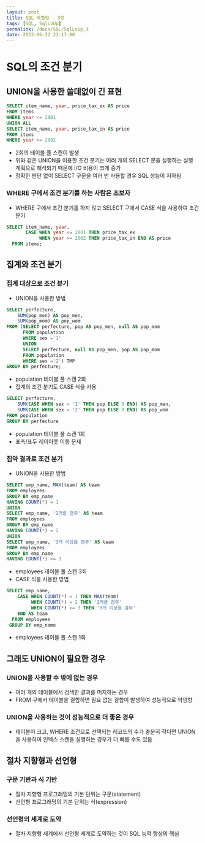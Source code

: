 ```yaml
---
layout: post
title: SQL 레벨업 - 3장
tags: [SQL, SqlLvUp]
permalink: /docs/SQL/SqlLvUp_3
date: 2023-06-22 23:17:00
---
```

# SQL의 조건 분기
## UNION을 사용한 쓸데없이 긴 표현
```sql
SELECT item_name, year, price_tax_ex AS price
FROM items
WHERE year <= 2001
UNION ALL
SELECT item_name, year, price_tax_in AS price
FROM items
WHERE year >= 2002
```
- 2회의 테이블 풀 스캔이 발생
- 위와 같은 UNION을 이용한 조건 분기는 여러 개의 SELECT 문을 실행하는 실행 계획으로 해석되기 때문에 I/O 비용이 크게 증가
- 정확한 판단 없이 SELECT  구문을 여러 번 사용할 경우 SQL 성능이 저하됨
### WHERE 구에서 조건 분기를 하는 사람은 초보자
- WHERE 구에서 조건 분기를 하지 않고 SELECT 구에서 CASE 식을 사용하여 조건 분기
```sql
SELECT item_name, year,
       CASE WHEN year <= 2001 THEN price_tax_ex
            WHEN year >= 2002 THEN price_tax_in END AS price
  FROM items;
```
## 집계와 조건 분기
### 집계 대상으로 조건 분기
- UNION을 사용한 방법
```sql
SELECT perfecture,
    SUM(pop_men) AS pop_men,
    SUM(pop_mom) AS pop_wom
FROM (SELECT perfecture, pop AS pop_men, null AS pop_mom
      FROM population
      WHERE sex ='1'
      UNION
      SELECT perfecture, null AS pop_men, pop AS pop_mom
      FROM population
      WHERE sex ='2') TMP
GROUP BY perfecture;
```
  - population 테이블 풀 스캔 2회
- 집계의 조건 분기도 CASE 식을 사용
```sql
SELECT perfecture, 
    SUM(CASE WHEN sex = '1' THEN pop ELSE 0 END) AS pop_men,
    SUM(CASE WHEN sex = '2' THEN pop ELSE 0 END) AS pop_wom        
FROM population
GROUP BY perfecture
```
  - population 테이블 풀 스캔 1회
  - 표측/표두 레이아웃 이동 문제
### 집약 결과로 조건 분기
- UNION을 사용한 방법
```sql
SELECT emp_name, MAX(team) AS team
FROM employees
GROUP BY emp_name
HAVING COUNT(*) = 1
UNION
SELECT emp_name, '2개를 겸무' AS team
FROM employees
GROUP BY emp_name
HAVING COUNT(*) = 2
UNION
SELECT emp_name, '3개 이상을 겸무' AS team
FROM employees
GROUP BY emp_name
HAVING COUNT(*) >= 3
```
  - employees  테이블 풀 스캔 3회
- CASE 식을 사용한 방법
```sql
SELECT emp_name,
    CASE WHEN COUNT(*) = 1 THEN MAX(team)
         WHEN COUNT(*) = 2 THEN '2개를 겸무'
         WHEN COUNT(*) >= 3 THEN '3개 이상을 겸무'
    END AS team
  FROM employees
 GROUP BY emp_name
```
  - employees  테이블 풀 스캔 1회
## 그래도 UNION이 필요한 경우
### UNION을 사용할 수 밖에 없는 경우
- 여러 개의 테이블에서 검색한 결과를 머지하는 경우
- FROM 구에서 테이블을 결합하면 필요 없는 결합이 발생하여 성능적으로 악영향
### UNION을 사용하는 것이 성능적으로 더 좋은 경우
- 테이블이 크고, WHERE 조건으로 선택되는 레코드의 수가 충분히 작다면 UNION을 사용하여 인덱스 스캔을 실행하는 경우가 더 빠를 수도 있음
## 절차 지향형과 선언형
### 구문 기반과 식 기반
- 절차 지향형 프로그래밍의 기본 단위는 구문(statement)
- 선언형 프로그래밍의 기본 단위는 식(expression)
### 선언형의 세계로 도약
- 절차 지향형 세계에서 선언형 세계로 도약하는 것이 SQL 능력 향상의 핵심